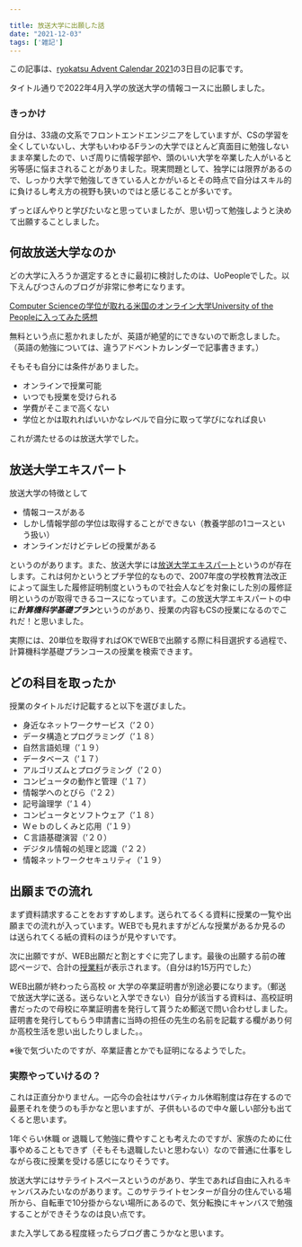 ```yaml
---

title: 放送大学に出願した話
date: "2021-12-03"
tags: ['雑記']
---
```


この記事は、[ryokatsu Advent Calendar 2021](https://adventar.org/calendars/7126)の3日目の記事です。

タイトル通りで2022年4月入学の放送大学の情報コースに出願しました。

### きっかけ

自分は、33歳の文系でフロントエンドエンジニアをしていますが、CSの学習を全くしていないし、大学もいわゆるFランの大学でほとんど真面目に勉強しないまま卒業したので、いざ周りに情報学部や、頭のいい大学を卒業した人がいると劣等感に悩まされることがありました。現実問題として、独学には限界があるので、しっかり大学で勉強してきている人とかがいるとその時点で自分はスキル的に負けるし考え方の視野も狭いのではと感じることが多いです。

ずっとぼんやりと学びたいなと思っていましたが、思い切って勉強しようと決めて出願することしました。

## 何故放送大学なのか

どの大学に入ろうか選定するときに最初に検討したのは、UoPeopleでした。以下えんぴつさんのブログが非常に参考になります。


[Computer Scienceの学位が取れる米国のオンライン大学University of the Peopleに入ってみた感想](https://empitsu88.hatenablog.com/entry/2020/03/23/201900)

無料という点に惹かれましたが、英語が絶望的にできないので断念しました。（英語の勉強については、違うアドベントカレンダーで記事書きます。）

そもそも自分には条件がありました。

- オンラインで授業可能
- いつでも授業を受けられる
- 学費がそこまで高くない
- 学位とかは取れればいいかなレベルで自分に取って学びになれば良い

これが満たせるのは放送大学でした。


## 放送大学エキスパート
放送大学の特徴として

- 情報コースがある
- しかし情報学部の学位は取得することができない（教養学部の1コースという扱い）
- オンラインだけどテレビの授業がある

というのがあります。また、放送大学には[放送大学エキスパート](https://www.ouj.ac.jp/hp/gakubu/expert/)というのが存在します。これは何かというとプチ学位的なもので、2007年度の学校教育法改正によって誕生した履修証明制度というもので社会人などを対象にした別の履修証明というのが取得できるコースになっています。この放送大学エキスパートの中に***計算機科学基礎プラン***というのがあり、授業の内容もCSの授業になるのでこれだ！と思いました。

実際には、20単位を取得すればOKでWEBで出願する際に科目選択する過程で、計算機科学基礎プランコースの授業を検索できます。

## どの科目を取ったか

授業のタイトルだけ記載すると以下を選びました。

- 身近なネットワークサービス（’２０）
- データ構造とプログラミング（’１８）
- 自然言語処理（’１９）
- データベース（’１７）
- アルゴリズムとプログラミング（’２０）
- コンピュータの動作と管理（’１７）
- 情報学へのとびら（’２２）
- 記号論理学（’１４）
- コンピュータとソフトウェア（’１８）
- Ｗｅｂのしくみと応用（’１９）
- Ｃ言語基礎演習（’２０）
- デジタル情報の処理と認識（’２２）
- 情報ネットワークセキュリティ（’１９）


## 出願までの流れ

まず資料請求することをおすすめします。送られてるくる資料に授業の一覧や出願までの流れが入っています。WEBでも見れますがどんな授業があるか見るのは送られてくる紙の資料のほうが見やすいです。

次に出願ですが、WEB出願だと割とすぐに完了します。最後の出願する前の確認ページで、合計の[授業料](https://www.ouj.ac.jp/hp/nyugaku/gakubu/tuition.html)が表示されます。（自分は約15万円でした）

WEB出願が終わったら高校 or 大学の卒業証明書が別途必要になります。（郵送で放送大学に送る。送らないと入学できない）自分が該当する資料は、高校証明書だったので母校に卒業証明書を発行して貰うため郵送で問い合わせしました。証明書を発行してもらう申請書に当時の担任の先生の名前を記載する欄があり何か高校生活を思い出したりしました。。

※後で気づいたのですが、卒業証書とかでも証明になるようでした。

### 実際やっていけるの？

これは正直分かりません。一応今の会社はサバティカル休暇制度は存在するので最悪それを使うのも手かなと思いますが、子供もいるので中々厳しい部分も出てくると思います。

1年ぐらい休職 or 退職して勉強に費やすことも考えたのですが、家族のために仕事やめることもできず（そもそも退職したいと思わない）なので普通に仕事をしながら夜に授業を受ける感じになりそうです。

放送大学にはサテライトスペースというのがあり、学生であれば自由に入れるキャンバスみたいなのがあります。このサテライトセンターが自分の住んでいる場所から、自転車で10分掛からない場所にあるので、気分転換にキャンバスで勉強することができそうなのは良い点です。

また入学してある程度経ったらブログ書こうかなと思います。


